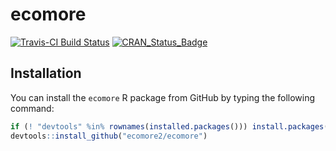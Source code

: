 
<!-- README.md is generated from README.Rmd. Please edit that file -->

# ecomore

[![Travis-CI Build
Status](https://travis-ci.org/choisy/ecomore.svg?branch=master)](https://travis-ci.org/choisy/ecomore)
[![CRAN\_Status\_Badge](http://www.r-pkg.org/badges/version/ecomore)](https://cran.r-project.org/package=ecomore)

## Installation

You can install the `ecomore` R package from GitHub by typing the
following
command:

``` r
if (! "devtools" %in% rownames(installed.packages())) install.packages("devtools")
devtools::install_github("ecomore2/ecomore")
```
